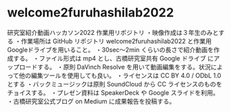 # welcome2furuhashilab2022
研究室紹介動画ハッカソン2022 作業用リポジトリ
・映像作成は３年生のみとする
・作業場所は GitHub リポジトリ welcome2furuhashilab2022 と作業用Googleドライブを用いること。
・30sec〜2min くらいの長さで紹介動画を作成する。
・ファイル形式は mp4 とし、古橋研究室共有 Google ドライブ にアップロードする。
・原則 DaVinch Resolve を用いて動画編集をする。状況によって他の編集ツールを使用しても良い。
・ライセンスは CC BY 4.0 / ODbL 1.0 とする
・バックミュージックは原則 SoundCloud から CC ライセンスのものをチョイスする。
・プレゼン資料は SpeakerDeck や Google スライドを利用。
・古橋研究室公式ブログ on Medium に成果報告を投稿する。
